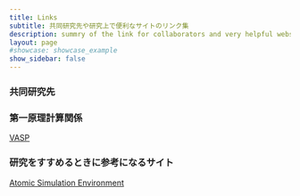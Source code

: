 ```yaml
---
title: Links
subtitle: 共同研究先や研究上で便利なサイトのリンク集
description: summry of the link for collaborators and very helpful website
layout: page
#showcase: showcase_example
show_sidebar: false
---
```


### 共同研究先

### 第一原理計算関係
[VASP](https://www.vasp.at/)

### 研究をすすめるときに参考になるサイト
[Atomic Simulation Environment](https://wiki.fysik.dtu.dk/ase/)




